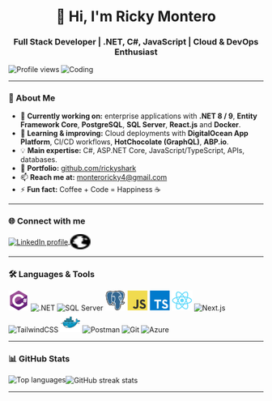 <h1 align="center">👋 Hi, I'm Ricky Montero</h1>
<h3 align="center">Full Stack Developer | .NET, C#, JavaScript | Cloud & DevOps Enthusiast</h3>
<img align="right" alt="Coding" width="400" src="https://i.pinimg.com/originals/e8/f4/53/e8f453469a3ec97ecd354df465d73913.gif" />

<p align="left">
  <img src="https://komarev.com/ghpvc/?username=rickyshark&label=Profile%20views&color=0e75b6&style=flat" alt="Profile views" />
</p>

---

### 🚀 About Me
- 💼 **Currently working on:** enterprise applications with **.NET 8 / 9**, **Entity Framework Core**, **PostgreSQL**, **SQL Server**, **React.js** and **Docker**.
- 🌱 **Learning & improving:** Cloud deployments with **DigitalOcean App Platform**, CI/CD workflows, **HotChocolate (GraphQL)**, **ABP.io**.
- 💡 **Main expertise:** C#, ASP.NET Core, JavaScript/TypeScript, APIs, databases.
- 📌 **Portfolio:** [github.com/rickyshark](https://github.com/rickyshark)
- 📫 **Reach me at:** monteroricky4@gmail.com  
- ⚡ **Fun fact:** Coffee + Code = Happiness ☕

---

### 🌐 Connect with me
<p align="left">
<a href="https://www.linkedin.com/in/monteroterrero/" target="_blank">
  <img align="center" src="https://raw.githubusercontent.com/rahuldkjain/github-profile-readme-generator/master/src/images/icons/Social/linked-in-alt.svg" alt="LinkedIn profile" height="30" width="40" />
</a>
<a href="https://rickymontero.com" target="_blank">
  <img align="center" src="https://raw.githubusercontent.com/iconic/open-iconic/master/svg/globe.svg" alt="Website" height="30" width="40" />
</a>
</p>

---

### 🛠 Languages & Tools
<p align="left">
  <!-- Backend -->
  <img src="https://raw.githubusercontent.com/devicons/devicon/master/icons/csharp/csharp-original.svg" alt="C#" width="40" height="40"/>
  <img src="https://raw.githubusercontent.com/devicons/devicon/master/icons/dotnet/dotnet-original.svg" alt=".NET" width="40" height="40"/>
  <img src="https://www.vectorlogo.zone/logos/microsoft_sql_server/microsoft_sql_server-icon.svg" alt="SQL Server" width="40" height="40"/>
  <img src="https://raw.githubusercontent.com/devicons/devicon/master/icons/postgresql/postgresql-original.svg" alt="PostgreSQL" width="40" height="40"/>
  <!-- Frontend -->
  <img src="https://raw.githubusercontent.com/devicons/devicon/master/icons/javascript/javascript-original.svg" alt="JavaScript" width="40" height="40"/>
  <img src="https://raw.githubusercontent.com/devicons/devicon/master/icons/typescript/typescript-original.svg" alt="TypeScript" width="40" height="40"/>
  <img src="https://raw.githubusercontent.com/devicons/devicon/master/icons/react/react-original.svg" alt="React" width="40" height="40"/>
  <img src="https://cdn.worldvectorlogo.com/logos/nextjs-2.svg" alt="Next.js" width="40" height="40"/>
  <img src="https://www.vectorlogo.zone/logos/tailwindcss/tailwindcss-icon.svg" alt="TailwindCSS" width="40" height="40"/>
  <!-- DevOps & Tools -->
  <img src="https://raw.githubusercontent.com/devicons/devicon/master/icons/docker/docker-original.svg" alt="Docker" width="40" height="40"/>
  <img src="https://www.vectorlogo.zone/logos/getpostman/getpostman-icon.svg" alt="Postman" width="40" height="40"/>
  <img src="https://www.vectorlogo.zone/logos/git-scm/git-scm-icon.svg" alt="Git" width="40" height="40"/>
  <img src="https://www.vectorlogo.zone/logos/microsoft_azure/microsoft_azure-icon.svg" alt="Azure" width="40" height="40"/>
</p>

---

### 📊 GitHub Stats
<p>
  <img align="left" src="https://github-readme-stats.vercel.app/api/top-langs?username=rickyshark&show_icons=true&locale=en&layout=compact" alt="Top languages" />
</p>
<p>
  <img align="center" src="https://github-readme-streak-stats.herokuapp.com/?user=rickyshark&" alt="GitHub streak stats" />
</p>

---
